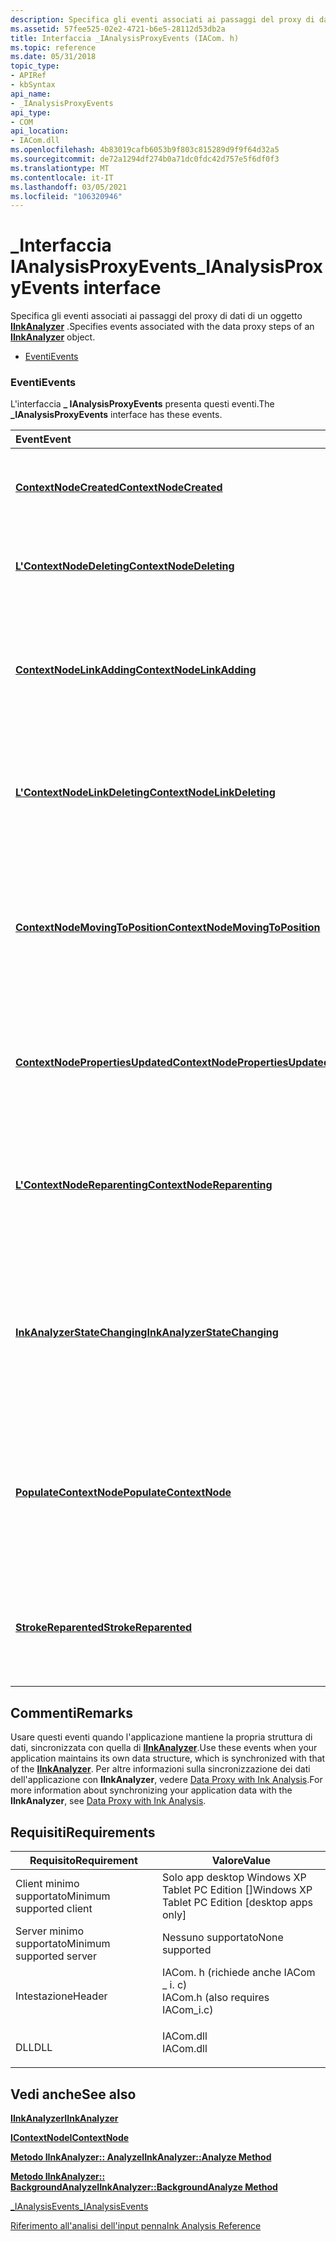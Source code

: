 ```yaml
---
description: Specifica gli eventi associati ai passaggi del proxy di dati di un oggetto IInkAnalyzer.
ms.assetid: 57fee525-02e2-4721-b6e5-28112d53db2a
title: Interfaccia _IAnalysisProxyEvents (IACom. h)
ms.topic: reference
ms.date: 05/31/2018
topic_type:
- APIRef
- kbSyntax
api_name:
- _IAnalysisProxyEvents
api_type:
- COM
api_location:
- IACom.dll
ms.openlocfilehash: 4b83019cafb6053b9f803c815289d9f9f64d32a5
ms.sourcegitcommit: de72a1294df274b0a71dc0fdc42d757e5f6df0f3
ms.translationtype: MT
ms.contentlocale: it-IT
ms.lasthandoff: 03/05/2021
ms.locfileid: "106320946"
---
```

# <a name="_ianalysisproxyevents-interface"></a><span data-ttu-id="ec407-103">\_Interfaccia IAnalysisProxyEvents</span><span class="sxs-lookup"><span data-stu-id="ec407-103">\_IAnalysisProxyEvents interface</span></span>

<span data-ttu-id="ec407-104">Specifica gli eventi associati ai passaggi del proxy di dati di un oggetto [**IInkAnalyzer**](iinkanalyzer.md) .</span><span class="sxs-lookup"><span data-stu-id="ec407-104">Specifies events associated with the data proxy steps of an [**IInkAnalyzer**](iinkanalyzer.md) object.</span></span>

-   [<span data-ttu-id="ec407-105">Eventi</span><span class="sxs-lookup"><span data-stu-id="ec407-105">Events</span></span>](/windows)

### <a name="events"></a><span data-ttu-id="ec407-106">Eventi</span><span class="sxs-lookup"><span data-stu-id="ec407-106">Events</span></span>

<span data-ttu-id="ec407-107">L'interfaccia **\_ IAnalysisProxyEvents** presenta questi eventi.</span><span class="sxs-lookup"><span data-stu-id="ec407-107">The **\_IAnalysisProxyEvents** interface has these events.</span></span>



| <span data-ttu-id="ec407-108">Event</span><span class="sxs-lookup"><span data-stu-id="ec407-108">Event</span></span>                                                                                      | <span data-ttu-id="ec407-109">Descrizione</span><span class="sxs-lookup"><span data-stu-id="ec407-109">Description</span></span>                                                                                                                                                                               |
|:-------------------------------------------------------------------------------------------|:------------------------------------------------------------------------------------------------------------------------------------------------------------------------------------------|
| [<span data-ttu-id="ec407-110">**ContextNodeCreated**</span><span class="sxs-lookup"><span data-stu-id="ec407-110">**ContextNodeCreated**</span></span>](-ianalysisproxyevents-contextnodecreated.md)                     | <span data-ttu-id="ec407-111">Si verifica dopo che [**IInkAnalyzer**](iinkanalyzer.md) crea un oggetto [**IContextNode**](icontextnode.md) .</span><span class="sxs-lookup"><span data-stu-id="ec407-111">Occurs after the [**IInkAnalyzer**](iinkanalyzer.md) creates an [**IContextNode**](icontextnode.md) object.</span></span><br/>                                                                  |
| [<span data-ttu-id="ec407-112">**L'ContextNodeDeleting**</span><span class="sxs-lookup"><span data-stu-id="ec407-112">**ContextNodeDeleting**</span></span>](-ianalysisproxyevents-contextnodedeleting.md)                   | <span data-ttu-id="ec407-113">Si verifica prima che [**IInkAnalyzer**](iinkanalyzer.md) elimini un oggetto [**IContextNode**](icontextnode.md) .</span><span class="sxs-lookup"><span data-stu-id="ec407-113">Occurs before the [**IInkAnalyzer**](iinkanalyzer.md) deletes an [**IContextNode**](icontextnode.md) object.</span></span><br/>                                                                 |
| [<span data-ttu-id="ec407-114">**ContextNodeLinkAdding**</span><span class="sxs-lookup"><span data-stu-id="ec407-114">**ContextNodeLinkAdding**</span></span>](-ianalysisproxyevents-contextnodelinkadding.md)               | <span data-ttu-id="ec407-115">Si verifica prima che [**IInkAnalyzer**](iinkanalyzer.md) aggiunga un oggetto [**IContextLink**](icontextlink.md) tra due oggetti [**IContextNode**](icontextnode.md) .</span><span class="sxs-lookup"><span data-stu-id="ec407-115">Occurs before the [**IInkAnalyzer**](iinkanalyzer.md) adds an [**IContextLink**](icontextlink.md) object between two [**IContextNode**](icontextnode.md) objects.</span></span><br/>           |
| [<span data-ttu-id="ec407-116">**L'ContextNodeLinkDeleting**</span><span class="sxs-lookup"><span data-stu-id="ec407-116">**ContextNodeLinkDeleting**</span></span>](-ianalysisproxyevents-contextnodelinkdeleting.md)           | <span data-ttu-id="ec407-117">Si verifica prima che [**IInkAnalyzer**](iinkanalyzer.md) elimini un oggetto [**IContextLink**](icontextlink.md) tra due oggetti [**IContextNode**](icontextnode.md) .</span><span class="sxs-lookup"><span data-stu-id="ec407-117">Occurs before the [**IInkAnalyzer**](iinkanalyzer.md) deletes a [**IContextLink**](icontextlink.md) object between two [**IContextNode**](icontextnode.md) objects.</span></span><br/>         |
| [<span data-ttu-id="ec407-118">**ContextNodeMovingToPosition**</span><span class="sxs-lookup"><span data-stu-id="ec407-118">**ContextNodeMovingToPosition**</span></span>](-ianalysisproxyevents-contextnodemovingtoposition.md)   | <span data-ttu-id="ec407-119">Si verifica prima che [**IInkAnalyzer**](iinkanalyzer.md) sposti un oggetto [**IContextNode**](icontextnode.md) in una nuova posizione all'interno della relativa raccolta di nodi padre.</span><span class="sxs-lookup"><span data-stu-id="ec407-119">Occurs before the [**IInkAnalyzer**](iinkanalyzer.md) moves an [**IContextNode**](icontextnode.md) object to a new position within its parent node's collection of subnodes.</span></span><br/> |
| [<span data-ttu-id="ec407-120">**ContextNodePropertiesUpdated**</span><span class="sxs-lookup"><span data-stu-id="ec407-120">**ContextNodePropertiesUpdated**</span></span>](-ianalysisproxyevents-contextnodepropertiesupdated.md) | <span data-ttu-id="ec407-121">Si verifica dopo che [**IInkAnalyzer**](iinkanalyzer.md) aggiorna una o più proprietà di un oggetto [**IContextNode**](icontextnode.md) .</span><span class="sxs-lookup"><span data-stu-id="ec407-121">Occurs after the [**IInkAnalyzer**](iinkanalyzer.md) updates one or more properties of an [**IContextNode**](icontextnode.md) object.</span></span><br/>                                        |
| [<span data-ttu-id="ec407-122">**L'ContextNodeReparenting**</span><span class="sxs-lookup"><span data-stu-id="ec407-122">**ContextNodeReparenting**</span></span>](-ianalysisproxyevents-contextnodereparenting.md)             | <span data-ttu-id="ec407-123">Si verifica prima che [**IInkAnalyzer**](iinkanalyzer.md) sposti un oggetto [**IContextNode**](icontextnode.md) modificando il relativo nodo padre.</span><span class="sxs-lookup"><span data-stu-id="ec407-123">Occurs before the [**IInkAnalyzer**](iinkanalyzer.md) moves an [**IContextNode**](icontextnode.md) object by changing its parent node.</span></span><br/>                                       |
| [<span data-ttu-id="ec407-124">**InkAnalyzerStateChanging**</span><span class="sxs-lookup"><span data-stu-id="ec407-124">**InkAnalyzerStateChanging**</span></span>](-ianalysisproxyevents-inkanalyzerstatechanging.md)         | <span data-ttu-id="ec407-125">Si verifica prima che i [**IInkAnalyzer**](iinkanalyzer.md) riconciliano i risultati dell'analisi in modo che un'applicazione possa sincronizzare i dati con **IInkAnalyzer**.</span><span class="sxs-lookup"><span data-stu-id="ec407-125">Occurs before the [**IInkAnalyzer**](iinkanalyzer.md) reconciles analysis results so that an application can synchronize data with the **IInkAnalyzer**.</span></span><br/>                      |
| [<span data-ttu-id="ec407-126">**PopulateContextNode**</span><span class="sxs-lookup"><span data-stu-id="ec407-126">**PopulateContextNode**</span></span>](-ianalysisproxyevents-populatecontextnode.md)                   | <span data-ttu-id="ec407-127">Si verifica prima che [**IInkAnalyzer**](iinkanalyzer.md) esegua l'analisi all'interno dell'area di un oggetto [**IContextNode**](icontextnode.md) parzialmente popolato.</span><span class="sxs-lookup"><span data-stu-id="ec407-127">Occurs before the [**IInkAnalyzer**](iinkanalyzer.md) performs analysis within the region of a partially populated [**IContextNode**](icontextnode.md) object.</span></span><br/>               |
| [<span data-ttu-id="ec407-128">**StrokeReparented**</span><span class="sxs-lookup"><span data-stu-id="ec407-128">**StrokeReparented**</span></span>](-ianalysisproxyevents-strokereparented.md)                         | <span data-ttu-id="ec407-129">Si verifica quando [**IInkAnalyzer**](iinkanalyzer.md) sposta un tratto da un oggetto [**IContextNode**](icontextnode.md) a un altro.</span><span class="sxs-lookup"><span data-stu-id="ec407-129">Occurs when the [**IInkAnalyzer**](iinkanalyzer.md) moves a stroke from one [**IContextNode**](icontextnode.md) object to another.</span></span><br/>                                           |



 

## <a name="remarks"></a><span data-ttu-id="ec407-130">Commenti</span><span class="sxs-lookup"><span data-stu-id="ec407-130">Remarks</span></span>

<span data-ttu-id="ec407-131">Usare questi eventi quando l'applicazione mantiene la propria struttura di dati, sincronizzata con quella di [**IInkAnalyzer**](iinkanalyzer.md).</span><span class="sxs-lookup"><span data-stu-id="ec407-131">Use these events when your application maintains its own data structure, which is synchronized with that of the [**IInkAnalyzer**](iinkanalyzer.md).</span></span> <span data-ttu-id="ec407-132">Per altre informazioni sulla sincronizzazione dei dati dell'applicazione con **IInkAnalyzer**, vedere [Data Proxy with Ink Analysis](data-proxy-with-ink-analysis.md).</span><span class="sxs-lookup"><span data-stu-id="ec407-132">For more information about synchronizing your application data with the **IInkAnalyzer**, see [Data Proxy with Ink Analysis](data-proxy-with-ink-analysis.md).</span></span>

## <a name="requirements"></a><span data-ttu-id="ec407-133">Requisiti</span><span class="sxs-lookup"><span data-stu-id="ec407-133">Requirements</span></span>



| <span data-ttu-id="ec407-134">Requisito</span><span class="sxs-lookup"><span data-stu-id="ec407-134">Requirement</span></span> | <span data-ttu-id="ec407-135">Valore</span><span class="sxs-lookup"><span data-stu-id="ec407-135">Value</span></span> |
|-------------------------------------|---------------------------------------------------------------------------------------------------------------|
| <span data-ttu-id="ec407-136">Client minimo supportato</span><span class="sxs-lookup"><span data-stu-id="ec407-136">Minimum supported client</span></span><br/> | <span data-ttu-id="ec407-137">Solo app desktop Windows XP Tablet PC Edition \[\]</span><span class="sxs-lookup"><span data-stu-id="ec407-137">Windows XP Tablet PC Edition \[desktop apps only\]</span></span><br/>                                                 |
| <span data-ttu-id="ec407-138">Server minimo supportato</span><span class="sxs-lookup"><span data-stu-id="ec407-138">Minimum supported server</span></span><br/> | <span data-ttu-id="ec407-139">Nessuno supportato</span><span class="sxs-lookup"><span data-stu-id="ec407-139">None supported</span></span><br/>                                                                                     |
| <span data-ttu-id="ec407-140">Intestazione</span><span class="sxs-lookup"><span data-stu-id="ec407-140">Header</span></span><br/>                   | <dl> <span data-ttu-id="ec407-141"><dt>IACom. h (richiede anche IACom \_ i. c)</dt></span><span class="sxs-lookup"><span data-stu-id="ec407-141"><dt>IACom.h (also requires IACom\_i.c)</dt></span></span> </dl> |
| <span data-ttu-id="ec407-142">DLL</span><span class="sxs-lookup"><span data-stu-id="ec407-142">DLL</span></span><br/>                      | <dl> <span data-ttu-id="ec407-143"><dt>IACom.dll</dt></span><span class="sxs-lookup"><span data-stu-id="ec407-143"><dt>IACom.dll</dt></span></span> </dl>                          |



## <a name="see-also"></a><span data-ttu-id="ec407-144">Vedi anche</span><span class="sxs-lookup"><span data-stu-id="ec407-144">See also</span></span>

<dl> <dt>

[<span data-ttu-id="ec407-145">**IInkAnalyzer**</span><span class="sxs-lookup"><span data-stu-id="ec407-145">**IInkAnalyzer**</span></span>](iinkanalyzer.md)
</dt> <dt>

[<span data-ttu-id="ec407-146">**IContextNode**</span><span class="sxs-lookup"><span data-stu-id="ec407-146">**IContextNode**</span></span>](icontextnode.md)
</dt> <dt>

[<span data-ttu-id="ec407-147">**Metodo IInkAnalyzer:: Analyze**</span><span class="sxs-lookup"><span data-stu-id="ec407-147">**IInkAnalyzer::Analyze Method**</span></span>](iinkanalyzer-analyze.md)
</dt> <dt>

[<span data-ttu-id="ec407-148">**Metodo IInkAnalyzer:: BackgroundAnalyze**</span><span class="sxs-lookup"><span data-stu-id="ec407-148">**IInkAnalyzer::BackgroundAnalyze Method**</span></span>](iinkanalyzer-backgroundanalyze.md)
</dt> <dt>

[<span data-ttu-id="ec407-149">\_IAnalysisEvents</span><span class="sxs-lookup"><span data-stu-id="ec407-149">\_IAnalysisEvents</span></span>](-ianalysisevents.md)
</dt> <dt>

[<span data-ttu-id="ec407-150">Riferimento all'analisi dell'input penna</span><span class="sxs-lookup"><span data-stu-id="ec407-150">Ink Analysis Reference</span></span>](ink-analysis-reference.md)
</dt> </dl>

 

